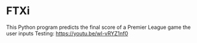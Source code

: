 # FTXi
This Python program predicts the final score of a Premier League game the user inputs
Testing: https://youtu.be/wl-vRYZ1nf0

